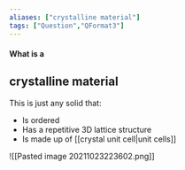 ```yaml
---
aliases: ["crystalline material"]
tags: ["Question","QFormat3"]
---
```


#### What is a
## crystalline material
This is just any solid that:
- Is ordered
- Has a repetitive 3D lattice structure
- Is made up of [[crystal unit cell|unit cells]]

![[Pasted image 20211023223602.png]]

